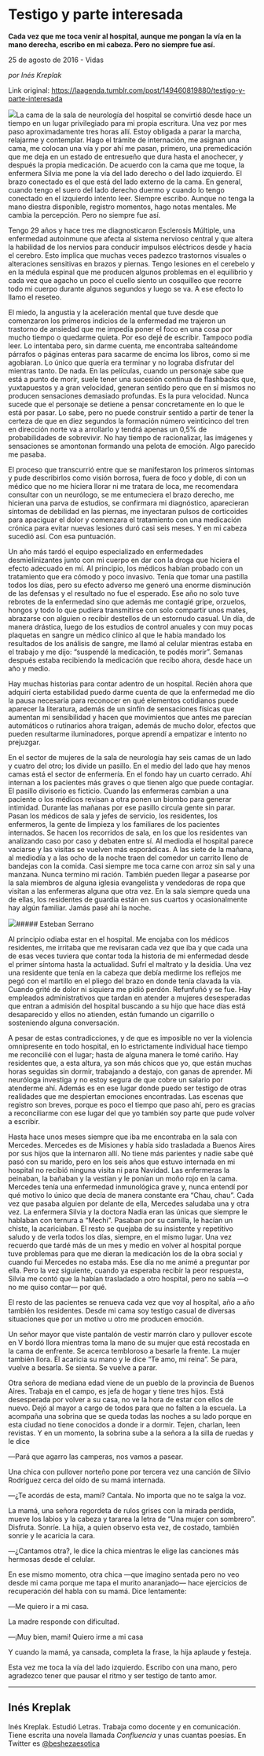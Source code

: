 # Testigo y parte interesada

**Cada vez que me toca venir al hospital, aunque me pongan la vía en la mano derecha, escribo en mi cabeza. Pero no siempre fue así.**

25 de agosto de 2016 - Vidas

_por Inés Kreplak_

Link original: https://laagenda.tumblr.com/post/149460819880/testigo-y-parte-interesada

![](https://64.media.tumblr.com/02bbe791f403240724a002b5b36edd41/tumblr_inline_pk05s4dIQS1t6q87u_500.jpg)La cama de la sala de neurología del hospital se convirtió desde hace un tiempo en un lugar privilegiado para mi propia escritura. Una vez por mes paso aproximadamente tres horas allí. Estoy obligada a parar la marcha, relajarme y contemplar. Hago el trámite de internación, me asignan una cama, me colocan una vía y por ahí me pasan, primero, una premedicación que me deja en un estado de entresueño que dura hasta el anochecer, y después la propia medicación. De acuerdo con la cama que me toque, la enfermera Silvia me pone la vía del lado derecho o del lado izquierdo. El brazo conectado es el que está del lado externo de la cama. En general, cuando tengo el suero del lado derecho duermo y cuando lo tengo conectado en el izquierdo intento leer. Siempre escribo. Aunque no tenga la mano diestra disponible, registro momentos, hago notas mentales. Me cambia la percepción. Pero no siempre fue así. 


Tengo 29 años y hace tres me diagnosticaron Esclerosis Múltiple, una enfermedad autoinmune que afecta al sistema nervioso central y que altera la habilidad de los nervios para conducir impulsos eléctricos desde y hacia el cerebro. Esto implica que muchas veces padezco trastornos visuales o alteraciones sensitivas en brazos y piernas. Tengo lesiones en el cerebelo y en la médula espinal que me producen algunos problemas en el equilibrio y cada vez que agacho un poco el cuello siento un cosquilleo que recorre todo mi cuerpo durante algunos segundos y luego se va. A ese efecto lo llamo el reseteo. 


El miedo, la angustia y la aceleración mental que tuve desde que comenzaron los primeros indicios de la enfermedad me trajeron un trastorno de ansiedad que me impedía poner el foco en una cosa por mucho tiempo o quedarme quieta. Por eso dejé de escribir. Tampoco podía leer. Lo intentaba pero, sin darme cuenta, me encontraba salteándome párrafos o páginas enteras para sacarme de encima los libros, como si me agobiaran. Lo único que quería era terminar y no lograba disfrutar del mientras tanto. De nada. En las películas, cuando un personaje sabe que está a punto de morir, suele tener una sucesión continua de flashbacks que, yuxtapuestos y a gran velocidad, generan sentido pero que en sí mismos no producen sensaciones demasiado profundas. Es la pura velocidad. Nunca sucede que el personaje se detiene a pensar concretamente en lo que le está por pasar. Lo sabe, pero no puede construir sentido a partir de tener la certeza de que en diez segundos la formación número veinticinco del tren en dirección norte va a arrollarlo y tendrá apenas un 0,5% de probabilidades de sobrevivir. No hay tiempo de racionalizar, las imágenes y sensaciones se amontonan formando una pelota de emoción. Algo parecido me pasaba. 


El proceso que transcurrió entre que se manifestaron los primeros síntomas y pude describirlos como visión borrosa, fuera de foco y doble, di con un médico que no me hiciera llorar ni me tratara de loca, me recomendara consultar con un neurólogo, se me entumeciera el brazo derecho, me hicieran una parva de estudios, se confirmara mi diagnóstico, aparecieran síntomas de debilidad en las piernas, me inyectaran pulsos de corticoides para apaciguar el dolor y comenzara el tratamiento con una medicación crónica para evitar nuevas lesiones duró casi seis meses. Y en mi cabeza sucedió así. Con esa puntuación. 


Un año más tardó el equipo especializado en enfermedades desmielinizantes junto con mi cuerpo en dar con la droga que hiciera el efecto adecuado en mí. Al principio, los médicos habían probado con un tratamiento que era cómodo y poco invasivo. Tenía que tomar una pastilla todos los días, pero su efecto adverso me generó una enorme disminución de las defensas y el resultado no fue el esperado. Ese año no solo tuve rebrotes de la enfermedad sino que además me contagié gripe, orzuelos, hongos y todo lo que pudiera transmitirse con solo compartir unos mates, abrazarse con alguien o recibir destellos de un estornudo casual. Un día, de manera drástica, luego de los estudios de control anuales y con muy pocas plaquetas en sangre un médico clínico al que le había mandado los resultados de los análisis de sangre, me llamó al celular mientras estaba en el trabajo y me dijo: “suspendé la medicación, te podés morir”. Semanas después estaba recibiendo la medicación que recibo ahora, desde hace un año y medio. 


Hay muchas historias para contar adentro de un hospital. Recién ahora que adquirí cierta estabilidad puedo darme cuenta de que la enfermedad me dio la pausa necesaria para reconocer en qué elementos cotidianos puede aparecer la literatura, además de un sinfín de sensaciones físicas que aumentan mi sensibilidad y hacen que movimientos que antes me parecían automáticos o rutinarios ahora traigan, además de mucho dolor, efectos que pueden resultarme iluminadores, porque aprendí a empatizar e intento no prejuzgar. 


En el sector de mujeres de la sala de neurología hay seis camas de un lado y cuatro del otro; los divide un pasillo. En el medio del lado que hay menos camas está el sector de enfermería. En el fondo hay un cuarto cerrado. Ahí internan a los pacientes más graves o que tienen algo que puede contagiar. El pasillo divisorio es ficticio. Cuando las enfermeras cambian a una paciente o los médicos revisan a otra ponen un biombo para generar intimidad. Durante las mañanas por ese pasillo circula gente sin parar. Pasan los médicos de sala y jefes de servicio, los residentes, los enfermeros, la gente de limpieza y los familiares de los pacientes internados. Se hacen los recorridos de sala, en los que los residentes van analizando caso por caso y debaten entre sí. Al mediodía el hospital parece vaciarse y las visitas se vuelven más esporádicas. A las siete de la mañana, al mediodía y a las ocho de la noche traen del comedor un carrito lleno de bandejas con la comida. Casi siempre me toca carne con arroz sin sal y una manzana. Nunca termino mi ración. También pueden llegar a pasearse por la sala miembros de alguna iglesia evangelista y vendedoras de ropa que visitan a las enfermeras alguna que otra vez. En la sala siempre queda una de ellas, los residentes de guardia están en sus cuartos y ocasionalmente hay algún familiar. Jamás pasé ahí la noche. 


![](https://64.media.tumblr.com/02bbe791f403240724a002b5b36edd41/tumblr_inline_pk05s4dIQS1t6q87u_500.jpg)##### Esteban Serrano

Al principio odiaba estar en el hospital. Me enojaba con los médicos residentes, me irritaba que me revisaran cada vez que iba y que cada una de esas veces tuviera que contar toda la historia de mi enfermedad desde el primer síntoma hasta la actualidad. Sufrí el maltrato y la desidia. Una vez una residente que tenía en la cabeza que debía medirme los reflejos me pegó con el martillo en el pliego del brazo en donde tenía clavada la vía. Cuando grité de dolor ni siquiera me pidió perdón. Refunfuñó y se fue. Hay empleados administrativos que tardan en atender a mujeres desesperadas que entran a admisión del hospital buscando a su hijo que hace días está desaparecido y ellos no atienden, están fumando un cigarrillo o sosteniendo alguna conversación.


A pesar de estas contradicciones, y de que es imposible no ver la violencia omnipresente en todo hospital, en lo estrictamente individual hace tiempo me reconcilié con el lugar; hasta de alguna manera le tomé cariño. Hay residentes que, a esta altura, ya son más chicos que yo, que están muchas horas seguidas sin dormir, trabajando a destajo, con ganas de aprender. Mi neuróloga investiga y no estoy segura de que cobre un salario por atenderme ahí. Además es en ese lugar donde puedo ser testigo de otras realidades que me despiertan emociones encontradas. Las escenas que registro son breves, porque es poco el tiempo que paso ahí, pero es gracias a reconciliarme con ese lugar del que yo también soy parte que pude volver a escribir. 


Hasta hace unos meses siempre que iba me encontraba en la sala con Mercedes. Mercedes es de Misiones y había sido trasladada a Buenos Aires por sus hijos que la internaron allí. No tiene más parientes y nadie sabe qué pasó con su marido, pero en los seis años que estuvo internada en mi hospital no recibió ninguna visita ni para Navidad. Las enfermeras la peinaban, la bañaban y la vestían y le ponían un moño rojo en la cama. Mercedes tenía una enfermedad inmunológica grave y, nunca entendí por qué motivo lo único que decía de manera constante era “Chau, chau”. Cada vez que pasaba alguien por delante de ella, Mercedes saludaba una y otra vez. La enfermera Silvia y la doctora Nadia eran las únicas que siempre le hablaban con ternura a “Mechi”. Pasaban por su camilla, le hacían un chiste, la acariciaban. El resto se quejaba de su insistente y repetitivo saludo y de verla todos los días, siempre, en el mismo lugar. Una vez recuerdo que tardé más de un mes y medio en volver al hospital porque tuve problemas para que me dieran la medicación los de la obra social y cuando fui Mercedes no estaba más. Ese día no me animé a preguntar por ella. Pero la vez siguiente, cuando ya esperaba recibir la peor respuesta, Silvia me contó que la habían trasladado a otro hospital, pero no sabía —o no me quiso contar— por qué. 


El resto de las pacientes se renueva cada vez que voy al hospital, año a año también los residentes. Desde mi cama soy testigo casual de diversas situaciones que por un motivo u otro me producen emoción. 


Un señor mayor que viste pantalón de vestir marrón claro y pullover escote en V bordó llora mientras toma la mano de su mujer que está recostada en la cama de enfrente. Se acerca tembloroso a besarle la frente. La mujer también llora. Él acaricia su mano y le dice “Te amo, mi reina”. Se para, vuelve a besarla. Se sienta. Se vuelve a parar.


Otra señora de mediana edad viene de un pueblo de la provincia de Buenos Aires. Trabaja en el campo, es jefa de hogar y tiene tres hijos. Está desesperada por volver a su casa, no ve la hora de estar con ellos de nuevo. Dejó al mayor a cargo de todos para que no falten a la escuela. La acompaña una sobrina que se queda todas las noches a su lado porque en esta ciudad no tiene conocidos a donde ir a dormir. Tejen, charlan, leen revistas. Y en un momento, la sobrina sube a la señora a la silla de ruedas y le dice 


―Pará que agarro las camperas, nos vamos a pasear. 

Una chica con pullover norteño pone por tercera vez una canción de Silvio Rodríguez cerca del oído de su mamá internada. 


―¿Te acordás de esta, mami? Cantala. No importa que no te salga la voz. 


La mamá, una señora regordeta de rulos grises con la mirada perdida, mueve los labios y la cabeza y tararea la letra de “Una mujer con sombrero”. Disfruta. Sonríe. La hija, a quien observo esta vez, de costado, también sonríe y le acaricia la cara. 


―¿Cantamos otra?, le dice la chica mientras le elige las canciones más hermosas desde el celular.


En ese mismo momento, otra chica —que imagino sentada pero no veo desde mi cama porque me tapa el murito anaranjado— hace ejercicios de recuperación del habla con su mamá. Dice lentamente:


―Me quiero ir a mi casa.


La madre responde con dificultad.


―¡Muy bien, mami! Quiero irme a mi casa


Y cuando la mamá, ya cansada, completa la frase, la hija aplaude y festeja.


Esta vez me toca la vía del lado izquierdo. Escribo con una mano, pero agradezco tener que pausar el ritmo y ser testigo de tanto amor.




---

Inés Kreplak
------------

 Inés Kreplak. Estudió Letras. Trabaja como docente y en comunicación. Tiene escrita una novela llamada *Confluencia* y unas cuantas poesías. En Twitter es [@beshezaesotica](https://twitter.com/beshezaesotica)

